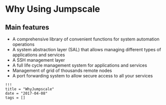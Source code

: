 # Why Using Jumpscale

## Main features

- A comprehensive library of convenient functions for system automation operations
- A system abstraction layer (SAL) that allows managing different types of applications and services
- A SSH management layer
- A full life cycle management system for applications and services
- Management of grid of thousands remote nodes
- A port forwarding system to allow secure access to all your services

```
!!!
title = "WhyJumpscale"
date = "2017-04-08"
tags = []
```

